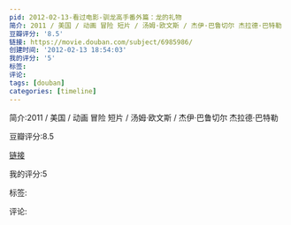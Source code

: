 ```yaml
---
pid: 2012-02-13-看过电影-驯龙高手番外篇：龙的礼物
简介: 2011 / 美国 / 动画 冒险 短片 / 汤姆·欧文斯 / 杰伊·巴鲁切尔 杰拉德·巴特勒
豆瓣评分: '8.5'
链接: https://movie.douban.com/subject/6985986/
创建时间: '2012-02-13 18:54:03'
我的评分: '5'
标签:
评论:
tags: [douban]
categories: [timeline]
---
```

简介:2011 / 美国 / 动画 冒险 短片 / 汤姆·欧文斯 / 杰伊·巴鲁切尔 杰拉德·巴特勒

豆瓣评分:8.5

[链接](https://movie.douban.com/subject/6985986/)

我的评分:5

标签:

评论:

